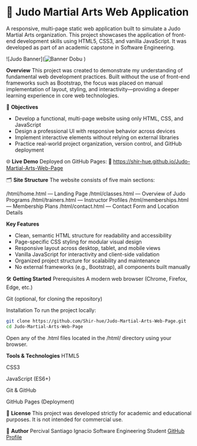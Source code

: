 # 🥋 Judo Martial Arts Web Application
A responsive, multi-page static web application built to simulate a Judo Martial Arts organization. This project showcases the application of front-end development skills using HTML5, CSS3, and vanilla JavaScript. It was developed as part of an academic capstone in Software Engineering.

![Judo Banner](![Banner Dobu](https://github.com/user-attachments/assets/af475025-43c3-4758-9c9e-b9b7bd9de9a5)
)

**Overview**
This project was created to demonstrate my understanding of fundamental web development practices. Built without the use of front-end frameworks such as Bootstrap, the focus was placed on manual implementation of layout, styling, and interactivity—providing a deeper learning experience in core web technologies.

🎯 **Objectives**
- Develop a functional, multi-page website using only HTML, CSS, and JavaScript
- Design a professional UI with responsive behavior across devices
- Implement interactive elements without relying on external libraries
- Practice real-world project organization, version control, and GitHub deployment


🌐 **Live Demo**
Deployed on GitHub Pages:
🔗 https://shir-hue.github.io/Judo-Martial-Arts-Web-Page

🗂 **Site Structure**
The website consists of five main sections:

/html/home.html — Landing Page
/html/classes.html — Overview of Judo Programs
/html/trainers.html — Instructor Profiles
/html/memberships.html — Membership Plans
/html/contact.html — Contact Form and Location Details

   **Key Features**
- Clean, semantic HTML structure for readability and accessibility
- Page-specific CSS styling for modular visual design
- Responsive layout across desktop, tablet, and mobile views
- Vanilla JavaScript for interactivity and client-side validation
- Organized project structure for scalability and maintenance
- No external frameworks (e.g., Bootstrap), all components built manually



🛠️ **Getting Started**
Prerequisites
A modern web browser (Chrome, Firefox, Edge, etc.)

Git (optional, for cloning the repository)

Installation
To run the project locally:

```bash
git clone https://github.com/Shir-hue/Judo-Martial-Arts-Web-Page.git
cd Judo-Martial-Arts-Web-Page
```
Open any of the .html files located in the /html/ directory using your browser.

 **Tools & Technologies**
HTML5

CSS3

JavaScript (ES6+)

Git & GitHub

GitHub Pages (Deployment)

📜 **License**
This project was developed strictly for academic and educational purposes. It is not intended for commercial use.

👤 **Author**
Percival Santiago Ignacio
Software Engineering Student
[GitHub Profile](https://github.com/settings/profile)
